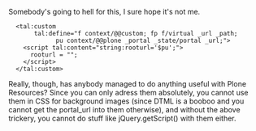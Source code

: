 <p>Somebody's going to hell for this, I sure hope it's not me.</p>

<pre><code>  &lt;tal:custom
       tal:define="f context/@@custom; fp f/virtual _url _path;
             pu context/@@plone _portal _state/portal _url;"&gt;
    &lt;script tal:content="string:rooturl='$pu';"&gt;
      rooturl = "";
    &lt;/script&gt;
  &lt;/tal:custom&gt;
</code></pre>

<p>Really, though, has anybody managed to do anything useful with Plone Resources? Since you can only adress them absolutely, you cannot use them in CSS for background images (since DTML is a booboo and you cannot get the portal&#95;url into them otherwise), and without the above trickery, you cannot do stuff like jQuery.getScript() with them either.</p>